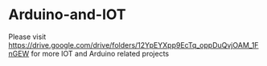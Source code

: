 # Arduino-and-IOT
Please visit https://drive.google.com/drive/folders/12YpEYXpp9EcTq_oppDuQvjOAM_1FnGEW for more IOT and Arduino related projects
